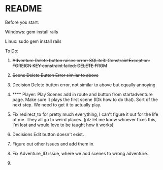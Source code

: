 # README

Before you start:

Windows:
gem install rails

Linux:
sudo gem install rails


To Do:

1. ~~Adventure Delete button raises error: SQLite3::ConstraintException: FOREIGN KEY constraint failed: DELETE FROM~~

2. ~~Scene Delete Button Error similar to above~~

3. Decision Delete button error, not similar to above but equally annoying

4. **** Player: Play Scenes add in route and button from startadventure page. Make sure it plays the first scene (IDk how to do that). Sort of the next step. We need to get it to actually play.

5. Fix redirect_to for pretty much everything, I can't figure it out for the life of me. They all go to weird places. (plz let me know whoever fixes this, I'm lost and would love to be taught how it works)

6. Decisions Edit button doesn't exist.

7. Figure out other issues and add them in.

8. Fix Adventure_ID issue, where we add scenes to wrong adventure.

9.
